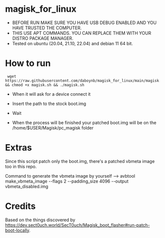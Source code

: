 # magisk_for_linux

- BEFORE RUN MAKE SURE YOU HAVE USB DEBUG ENABLED AND YOU HAVE TRUSTED THE COMPUTER.
- THIS USE APT COMMANDS. YOU CAN REPLACE THEM WITH YOUR DISTRO PACKAGE MANAGER.
- Tested on ubuntu (20.04, 21.10, 22.04) and debian 11 64 bit.

# How to  run

     wget https://raw.githubusercontent.com/daboynb/magisk_for_linux/main/magisk.sh && chmod +x magisk.sh && ./magisk.sh

  - When it will ask for a device connect it

  - Insert the path to the stock boot.img

  - Wait
  
  - When the process will be finished your patched boot.img will be on the /home/$USER/Magisk/pc_magisk folder

# Extras

Since this script patch only the boot.img, there's a patched vbmeta image too in this repo. 

Command to generate the vbmeta image by yourself --> avbtool make_vbmeta_image --flags 2 --padding_size 4096 --output vbmeta_disabled.img

# Credits 

Based on the things discovered by https://dev.sect0uch.world/SecT0uch/Magisk_boot_flasher#run-patch-boot-locally.
